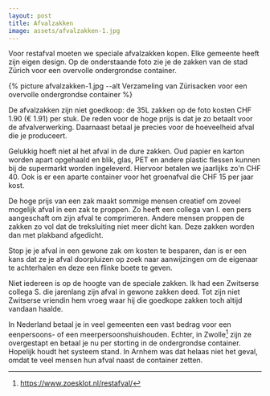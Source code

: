 ```yaml
---
layout: post
title: Afvalzakken
image: assets/afvalzakken-1.jpg
---
```


Voor restafval moeten we speciale afvalzakken kopen. Elke gemeente heeft zijn eigen design. Op de onderstaande foto zie je de zakken van de stad Zürich voor een overvolle ondergrondse container.

{% picture afvalzakken-1.jpg --alt Verzameling van Zürisacken voor een overvolle ondergrondse container %}

De afvalzakken zijn niet goedkoop: de 35L zakken op de foto kosten CHF 1.90 (€ 1.91) per stuk. De reden voor de hoge prijs is dat je zo betaalt voor de afvalverwerking. Daarnaast betaal je precies voor de hoeveelheid afval die je produceert.

Gelukkig hoeft niet al het afval in de dure zakken. Oud papier en karton worden apart opgehaald en blik, glas, PET en andere plastic flessen kunnen bij de supermarkt worden ingeleverd. Hiervoor betalen we jaarlijks zo'n CHF 40. Ook is er een aparte container voor het groenafval die CHF 15 per jaar kost.

De hoge prijs van een zak maakt sommige mensen creatief om zoveel mogelijk afval in een zak te proppen. Zo heeft een collega van I. een pers aangeschaft om zijn afval te comprimeren. Andere mensen proppen de zakken zo vol dat de treksluiting niet meer dicht kan. Deze zakken worden dan met plakband afgedicht.

Stop je je afval in een gewone zak om kosten te besparen, dan is er een kans dat ze je afval doorpluizen op zoek naar aanwijzingen om de eigenaar te achterhalen en deze een flinke boete te geven.

Niet iedereen is op de hoogte van de speciale zakken. Ik had een Zwitserse collega S. die jarenlang zijn afval in gewone zakken deed. Tot zijn niet Zwitserse vriendin hem vroeg waar hij die goedkope zakken toch altijd vandaan haalde.

In Nederland betaal je in veel gemeenten een vast bedrag voor een eenpersoons- of een meerpersoonshuishouden. Echter, in Zwolle[^1] zijn ze overgestapt en betaal je nu per storting in de ondergrondse container. Hopelijk houdt het systeem stand. In Arnhem was dat helaas niet het geval, omdat te veel mensen hun afval naast de container zetten.

[^1]: <https://www.zoesklot.nl/restafval/>

